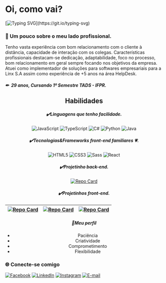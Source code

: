 <h1> Oi, como vai? </h1>

[![Typing SVG](https://readme-typing-svg.herokuapp.com?font=Fira+Code&size=14&pause=1000&color=FF940D&width=435&lines=Prazer%2C+me+chamo+Julio+Cesar+Bueno.;Meu+vulgo+%C3%A9+Hasbuen.;Fique+a+vontade+para+me+conhecer+um+pouco+melhor.;sou+aberto+para+novas+amizades,+vamos+conversar?.)](https://git.io/typing-svg)


### :pushpin: Um pouco sobre o meu lado profissional.
Tenho vasta experiência com bom relacionamento com o cliente à distância, capacidade de interação com os colegas. Características profissionais destacam-se dedicação, adaptabilidade, foco no processo, bom relacionamento em geral sempre focando nos objetivos da empresa. Atuei como implementador de soluções para softwares empresariais para a Linx S.A assim como experiência de +5 anos na área HelpDesk.

##### **✏ 29 anos, Cursando 1º Semestre TADS - IFPR.**

 <div style="text-align: center;">
<h2>Habilidades</h2>



##### :heavy_check_mark:Linguagens que tenho facilidade.
![JavaScript](https://img.shields.io/badge/JavaScript-000?style=for-the-badge&logo=javascript)
![TypeScript](https://img.shields.io/badge/TypeScript-000?style=for-the-badge&logo=typescript) 
![C#](https://img.shields.io/badge/C%23-000?style=for-the-badge&logo=c-sharp&logoColor=823085)
![Python](https://img.shields.io/badge/Python-000?style=for-the-badge&logo=python)
![Java](https://img.shields.io/badge/Java-000?style=for-the-badge&logo=java)


##### :heavy_check_mark:Tecnologias&Frameworks front-end familiares &#128151;.
![HTML5](https://img.shields.io/badge/HTML5-000?style=for-the-badge&logo=html5) 
![CSS3](https://img.shields.io/badge/CSS3-000?style=for-the-badge&logo=css3&logoColor=264CE4) 
![Sass](https://img.shields.io/badge/Sass-000?style=for-the-badge&logo=sass)
![React](https://img.shields.io/badge/React-000?style=for-the-badge&logo=react)


##### :heavy_check_mark:Projetinho back-end.
[![Repo Card](https://github-readme-stats.vercel.app/api/pin/?username=hasbuen&repo=ss-server&bg_color=000&border_color=FF940D&show_icons=true&icon_color=30A3DC&title_color=E94D5F&text_color=FFF)](https://github.com/hasbuen/ss-server)

##### :heavy_check_mark:Projetinhos front-end.
|[![Repo Card](https://github-readme-stats.vercel.app/api/pin/?username=hasbuen&repo=weather-find&bg_color=000&border_color=FF940D&show_icons=true&icon_color=30A3DC&title_color=E94D5F&text_color=FFF)](https://github.com/hasbuen/weather-find)|[![Repo Card](https://github-readme-stats.vercel.app/api/pin/?username=hasbuen&repo=coins-conv&bg_color=000&border_color=FF940D&show_icons=true&icon_color=30A3DC&title_color=E94D5F&text_color=FFF)](https://github.com/hasbuen/coins-conv)|[![Repo Card](https://github-readme-stats.vercel.app/api/pin/?username=hasbuen&repo=cep-search&bg_color=000&border_color=FF940D&show_icons=true&icon_color=30A3DC&title_color=E94D5F&text_color=FFF)](https://github.com/hasbuen/ss-server)|
|-|-|-|

##### :pushpin:Meu perfil
- Paciência
- Criatividade 
- Comprometimento
- Flexibilidade

</div>

### **🌐 Conecte-se comigo**
[![Facebook](https://img.shields.io/badge/Facebook-000?style=for-the-badge&logo=facebook)](https://www.facebook.com/profile.php?viewas=100000686899395&id=100013901349000) 
[![LinkedIn](https://img.shields.io/badge/LinkedIn-000?style=for-the-badge&logo=linkedin&logoColor=0E76A8)](kedin.com/in/julio-cesar-ovídio-bueno-78486b1a4)
[![Instagram](https://img.shields.io/badge/Instagram-000?style=for-the-badge&logo=instagram)]([https://www.instagram.com/SEUUSERNAME/](https://www.instagram.com/ces_rasbuen/)https://www.instagram.com/ces_rasbuen/)
[![E-mail](https://img.shields.io/badge/-Email-000?style=for-the-badge&logo=microsoft-outlook&logoColor=007BFF)](mailto:juliocesar.ovodiobueno@outlook.com)

